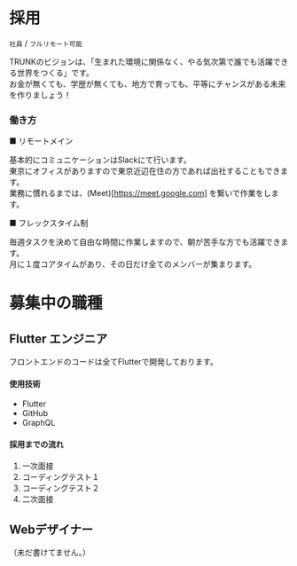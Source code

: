 # 採用

`社員` / `フルリモート可能`

TRUNKのビジョンは、「生まれた環境に関係なく、やる気次第で誰でも活躍できる世界をつくる」です。<br>
お金が無くても、学歴が無くても、地方で育っても、平等にチャンスがある未来を作りましょう！

### 働き方

■ リモートメイン

基本的にコミュニケーションはSlackにて行います。<br>
東京にオフィスがありますので東京近辺在住の方であれば出社することもできます。<br>
業務に慣れるまでは、(Meet)[https://meet.google.com] を繋いで作業をします。

■ フレックスタイム制

毎週タスクを決めて自由な時間に作業しますので、朝が苦手な方でも活躍できます。<br>
月に１度コアタイムがあり、その日だけ全てのメンバーが集まります。


# 募集中の職種


## Flutter エンジニア

フロントエンドのコードは全てFlutterで開発しております。

#### 使用技術

* Flutter
* GitHub
* GraphQL

#### 採用までの流れ

1. 一次面接
2. コーディングテスト１
3. コーディングテスト２
4. 二次面接

## Webデザイナー

（未だ書けてません。）
